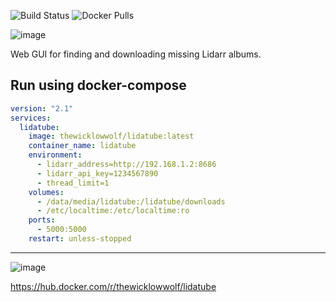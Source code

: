 ![Build Status](https://github.com/TheWicklowWolf/LidaTube/actions/workflows/main.yml/badge.svg)
![Docker Pulls](https://img.shields.io/docker/pulls/thewicklowwolf/lidatube.svg)

<p align="center">

![image](https://github.com/TheWicklowWolf/LidaTube/assets/111055425/69396f7a-af18-42a9-b1ea-0585b488bdec)


</p>

Web GUI for finding and downloading missing Lidarr albums.


## Run using docker-compose

```yaml
version: "2.1"
services:
  lidatube:
    image: thewicklowwolf/lidatube:latest
    container_name: lidatube
    environment:
      - lidarr_address=http://192.168.1.2:8686
      - lidarr_api_key=1234567890
      - thread_limit=1
	volumes:
      - /data/media/lidatube:/lidatube/downloads
      - /etc/localtime:/etc/localtime:ro
    ports:
      - 5000:5000
    restart: unless-stopped
```

---

<p align="center">


![image](https://github.com/TheWicklowWolf/LidaTube/assets/111055425/312c56f1-5bd5-429a-a7a6-06106bb01758)


</p>


https://hub.docker.com/r/thewicklowwolf/lidatube
